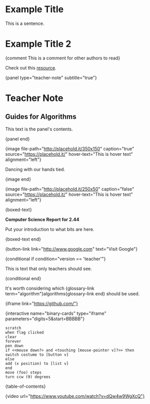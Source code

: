 # Example Title

This is a sentence.

# Example Title 2

{comment This is a comment for other authors to read}

Check out this [resource](resource/134).

{panel type="teacher-note" subtitle="true"}

# Teacher Note

## Guides for Algorithms

This text is the panel's contents.

{panel end}

{image file-path="http://placehold.it/350x150" caption="true" source="https://placehold.it/" hover-text="This is hover text" alignment="left"}

Dancing with our hands tied.

{image end}

{image file-path="http://placehold.it/250x50" caption="false" source="https://placehold.it/" hover-text="This is hover text" alignment="left"}

{boxed-text}

**Computer Science Report for 2.44**

Put your introduction to what bits are here.

{boxed-text end}

{button-link link="http://www.google.com" text="Visit Google"}

{conditional if condition="version == 'teacher'"}

This is text that only teachers should see.

{conditional end}

It's worth considering which {glossary-link term="algorithm"}algorithms{glossary-link end} should be used.

{iframe link="https://github.com/"}

{interactive name="binary-cards" type="iframe" parameters="digits=5&start=BBBBB"}

    scratch
    when flag clicked
    clear
    forever
    pen down
    if <<mouse down?> and <touching [mouse-pointer v]?>> then
    switch costume to [button v]
    else
    add (x position) to [list v]
    end
    move (foo) steps
    turn ccw (9) degrees

{table-of-contents}

{video url="https://www.youtube.com/watch?v=dQw4w9WgXcQ"}
